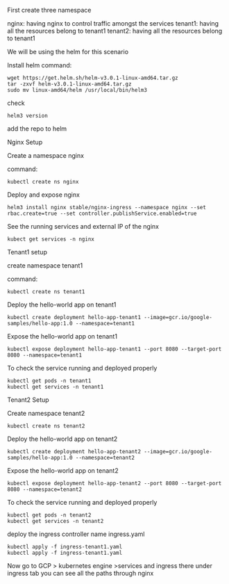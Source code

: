 First create three namespace

nginx: having nginx to control traffic amongst the services
tenant1: having all the resources belong to tenant1
tenant2: having all the resources belong to tenant1


We will be using the helm for this scenario

Install helm 
command:

```console
wget https://get.helm.sh/helm-v3.0.1-linux-amd64.tar.gz
tar -zxvf helm-v3.0.1-linux-amd64.tar.gz
sudo mv linux-amd64/helm /usr/local/bin/helm3
```

check

```console 
helm3 version
```

add the repo to helm

Nginx Setup

Create a namespace nginx

command:
```console
kubectl create ns nginx
```

Deploy and expose nginx 

```console
helm3 install nginx stable/nginx-ingress --namespace nginx --set rbac.create=true --set controller.publishService.enabled=true
```

See the running services and external IP of the nginx

```console
kubect get services -n nginx
```

Tenant1 setup

create namespace tenant1

command:
```console
kubectl create ns tenant1
```

Deploy the hello-world app on tenant1

```console
kubectl create deployment hello-app-tenant1 --image=gcr.io/google-samples/hello-app:1.0 --namespace=tenant1
```

Expose the hello-world app on tenant1

```console
kubectl expose deployment hello-app-tenant1 --port 8080 --target-port 8080 --namespace=tenant1
```

To check the service running and deployed properly 

```console
kubectl get pods -n tenant1
kubectl get services -n tenant1
```


Tenant2 Setup

Create namespace tenant2

```console
kubectl create ns tenant2
```

Deploy the hello-world app on tenant2

```console
kubectl create deployment hello-app-tenant2 --image=gcr.io/google-samples/hello-app:1.0 --namespace=tenant2
```

Expose the hello-world app on tenant2

```console
kubectl expose deployment hello-app-tenant2 --port 8080 --target-port 8080 --namespace=tenant2
```

To check the service running and deployed properly

```console
kubectl get pods -n tenant2
kubectl get services -n tenant2
```

deploy the ingress controller name ingress.yaml

```console
kubectl apply -f ingress-tenant1.yaml
kubectl apply -f ingress-tenant1.yaml
```


Now go to GCP > kubernetes engine >services and ingress
there under ingress tab you can see all the paths through nginx


